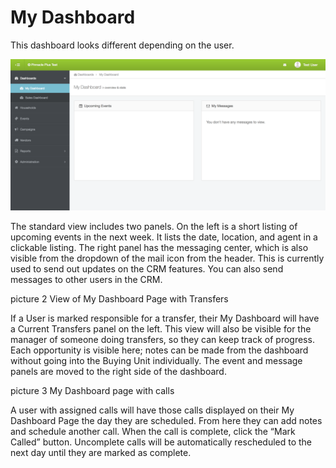 # My Dashboard

This dashboard looks different depending on the user.

![Blank view of the My Dashboard Page](../.gitbook/assets/2017-08-08-14-16-portal.pplusadvisors.com-1.png)

The standard view includes two panels. On the left is a short listing of upcoming events in the next week. It lists the date, location, and agent in a clickable listing. The right panel has the messaging center, which is also visible from the dropdown of the mail icon from the header. This is currently used to send out updates on the CRM features. You can also send messages to other users in the CRM.



picture 2 View of My Dashboard Page with Transfers

If a User is marked responsible for a transfer, their My Dashboard will have a Current Transfers panel on the left. This view will also be visible for the manager of someone doing transfers, so they can keep track of progress. Each opportunity is visible here; notes can be made from the dashboard without going into the Buying Unit individually. The event and message panels are moved to the right side of the dashboard.



picture 3 My Dashboard page with calls

A user with assigned calls will have those calls displayed on their My Dashboard Page the day they are scheduled. From here they can add notes and schedule another call. When the call is complete, click the “Mark Called” button. Uncomplete calls will be automatically rescheduled to the next day until they are marked as complete.

